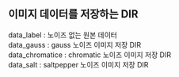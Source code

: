## 이미지 데이터를 저장하는 DIR
data_label : 노이즈 없는 원본 데이터  
data_gauss : gauss 노이즈 이미지 저장 DIR  
data_chromatice : chromatic 노이즈 이미지 저장 DIR  
data_salt : saltpepper 노이즈 이미지 저장 DIR  